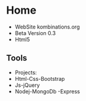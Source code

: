 # Home
- WebSite kombinations.org
- Beta Version 0.3
- Html5
## Tools
* Projects:
* Html-Css-Bootstrap
* Js-jQuery
* Nodej-MongoDb -Express
